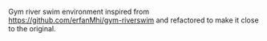 Gym river swim environment inspired from https://github.com/erfanMhi/gym-riverswim and refactored to make it close to the original.

